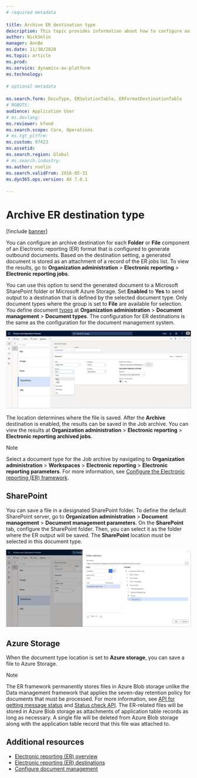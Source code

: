 ```yaml
---
# required metadata

title: Archive ER destination type
description: This topic provides information about how to configure an archive destination for each FOLDER or FILE component of an Electronic reporting (ER) format that is configured to generate outbound documents.
author: NickSelin
manager: AnnBe
ms.date: 11/30/2020
ms.topic: article
ms.prod: 
ms.service: dynamics-ax-platform
ms.technology: 

# optional metadata

ms.search.form: DocuType, ERSolutionTable, ERFormatDestinationTable
# ROBOTS: 
audience: Application User
# ms.devlang: 
ms.reviewer: kfend
ms.search.scope: Core, Operations
# ms.tgt_pltfrm: 
ms.custom: 97423
ms.assetid: 
ms.search.region: Global
# ms.search.industry: 
ms.author: nselin
ms.search.validFrom: 2016-05-31
ms.dyn365.ops.version: AX 7.0.1

---
```


# Archive ER destination type

[!include [banner](../includes/banner.md)]

You can configure an archive destination for each **Folder** or **File** component of an Electronic reporting (ER) format that is configured to generate outbound documents. Based on the destination setting, a generated document is stored as an attachment of a record of the ER jobs list. To view the results, go to **Organization administration** \> **Electronic reporting** \> **Electronic reporting jobs**.

You can use this option to send the generated document to a Microsoft SharePoint folder or Microsoft Azure Storage. Set **Enabled** to **Yes** to send output to a destination that is defined by the selected document type. Only document types where the group is set to **File** are available for selection. You define document [types](https://docs.microsoft.com/dynamics365/fin-ops-core/fin-ops/organization-administration/configure-document-management#configure-document-types) at **Organization administration** \> **Document management** \> **Document types**. The configuration for ER destinations is the same as the configuration for the document management system.

[![Document types page](./media/ER_Destinations-SharePointDocuType.png)](./media/ER_Destinations-SharePointDocuType.png)

The location determines where the file is saved. After the **Archive** destination is enabled, the results can be saved in the Job archive. You can view the results at **Organization administration** \> **Electronic reporting** \> **Electronic reporting archived jobs**.

> [!NOTE]
> Select a document type for the Job archive by navigating to **Organization administration** \> **Workspaces** \> **Electronic reporting** \> **Electronic reporting parameters**. For more information, see [Configure the Electronic reporting (ER) framework](electronic-reporting-er-configure-parameters.md#prerequisites-for-er-setup).

## SharePoint

You can save a file in a designated SharePoint folder. To define the default SharePoint server, go to **Organization administration** \> **Document management** \> **Document management parameters**. On the **SharePoint** tab, configure the SharePoint folder. Then, you can select it as the folder where the ER output will be saved. The **SharePoint** location must be selected in this document type.

[![Selecting a SharePoint folder](./media/ER_Destinations-SharePointDocuTypeLocation.png)](./media/ER_Destinations-SharePointDocuTypeLocation.png)

## Azure Storage

When the document type location is set to **Azure storage**, you can save a file to Azure Storage.

> [!NOTE] 
> The ER framework permanently stores files in Azure Blob storage unlike the Data management framework that applies the seven-day retention policy for documents that must be processed. For more information, see [API for getting message status](../data-entities/recurring-integrations.md#api-for-getting-message-status) and [Status check API](../data-entities/data-management-api.md#status-check-api). The ER-related files will be stored in Azure Blob storage as attachments of application table records as long as necessary. A single file will be deleted from Azure Blob storage along with the application table record that this file was attached to.

## Additional resources

- [Electronic reporting (ER) overview](general-electronic-reporting.md)
- [Electronic reporting (ER) destinations](electronic-reporting-destinations.md)
- [Configure document management](../../fin-ops/organization-administration/configure-document-management.md)
